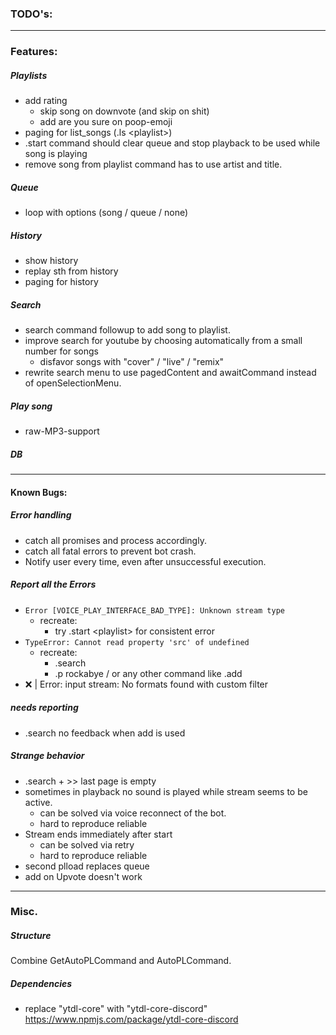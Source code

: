 ### **TODO's:** ###

---

### Features: ###

##### Playlists #####
- add rating
	- skip song on downvote (and skip on shit)
	- add are you sure on poop-emoji
- paging for list_songs (.ls &lt;playlist&gt;)
- .start command should clear queue and stop playback to be used while song is playing
- remove song from playlist command has to use artist and title. 

##### Queue #####
- loop with options (song / queue / none)

##### History #####
- show history
- replay sth from history
- paging for history

##### Search #####
- search command followup to add song to playlist.
- improve search for youtube by choosing automatically from a small number for songs
	- disfavor songs with "cover" / "live" / "remix"
- rewrite search menu to use pagedContent and awaitCommand instead of openSelectionMenu.

##### Play song #####
- raw-MP3-support

##### DB #####

---

#### Known Bugs: ####

##### Error handling #####
- catch all promises and process accordingly.
- catch all fatal errors to prevent bot crash.
- Notify user every time, even after unsuccessful execution.

##### Report all the Errors ####
- `Error [VOICE_PLAY_INTERFACE_BAD_TYPE]: Unknown stream type`
	- recreate:
		- try .start &lt;playlist&gt; for consistent error
- `TypeError: Cannot read property 'src' of undefined`
	- recreate:
		- .search
		- .p rockabye / or any other command like .add
- :x: | Error: input stream: No formats found with custom filter
##### needs reporting #####
- .search no feedback when add is used

##### Strange behavior #####
- .search + >> last page is empty
- sometimes in playback no sound is played while stream seems to be active.
	- can be solved via voice reconnect of the bot.
	- hard to reproduce reliable
- Stream ends immediately after start
	- can be solved via retry
	- hard to reproduce reliable
- second plload replaces queue
- add on Upvote doesn't work

---

### Misc. ###

##### Structure #####
Combine GetAutoPLCommand and AutoPLCommand.

##### Dependencies #####
- replace "ytdl-core" with "ytdl-core-discord" https://www.npmjs.com/package/ytdl-core-discord
